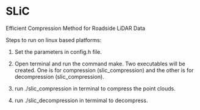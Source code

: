 # SLiC
Efficient Compression Method for Roadside LiDAR Data


Steps to run on linux based platforms:

1. Set the parameters in config.h file.

2. Open terminal and run the command make. Two executables will be created. One is for compression (slic_compression) and the other is for decompression (slic_compression).

3. run ./slic_compression in terminal to compress the point clouds.

3. run ./slic_decompression in termimal to decompress.
